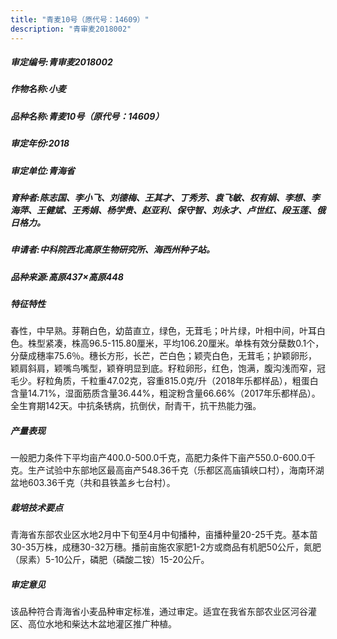 ```yaml
---
title: "青麦10号（原代号：14609）"
description: "青审麦2018002"
---
```

##### 审定编号:青审麦2018002

##### 作物名称:小麦

##### 品种名称:青麦10号（原代号：14609）

##### 审定年份:2018

##### 审定单位:青海省

##### 育种者:陈志国、李小飞、刘德梅、王其才、丁秀芳、袁飞敏、权有娟、李想、李海萍、王健斌、王秀娟、杨学贵、赵亚利、保守智、刘永才、卢世红、段玉莲、俄日格力。

##### 申请者:中科院西北高原生物研究所、海西州种子站。

##### 品种来源:高原437×高原448

##### 特征特性
春性，中早熟。芽鞘白色，幼苗直立，绿色，无茸毛；叶片绿，叶相中间，叶耳白色。株型紧凑，株高96.5-115.80厘米，平均106.20厘米。单株有效分蘖数0.1个，分蘖成穗率75.6％。穗长方形，长芒，芒白色；颖壳白色，无茸毛；护颖卵形，颖肩斜肩，颖嘴鸟嘴型，颖脊明显到底。籽粒卵形，红色，饱满，腹沟浅而窄，冠毛少。籽粒角质，千粒重47.02克，容重815.0克/升（2018年乐都样品），粗蛋白含量14.71%，湿面筋质含量36.44%，粗淀粉含量66.66%（2017年乐都样品）。全生育期142天。中抗条锈病，抗倒伏，耐青干，抗干热能力强。

##### 产量表现
一般肥力条件下平均亩产400.0-500.0千克，高肥力条件下亩产550.0-600.0千克。生产试验中东部地区最高亩产548.36千克（乐都区高庙镇峡口村），海南环湖盆地603.36千克（共和县铁盖乡七台村）。

##### 栽培技术要点
青海省东部农业区水地2月中下旬至4月中旬播种，亩播种量20-25千克。基本苗30-35万株，成穗30-32万穗。播前亩施农家肥1-2方或商品有机肥50公斤，氮肥（尿素）5-10公斤，磷肥（磷酸二铵）15-20公斤。

##### 审定意见
该品种符合青海省小麦品种审定标准，通过审定。适宜在我省东部农业区河谷灌区、高位水地和柴达木盆地灌区推广种植。
